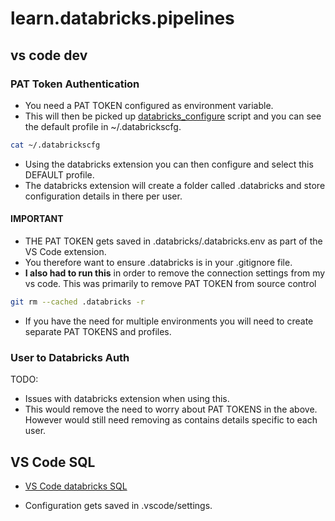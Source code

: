 # learn.databricks.pipelines

## vs code dev

### PAT Token Authentication

- You need a PAT TOKEN configured as environment variable.
- This will then be picked up [databricks_configure](./cde/databricks_configure.sh) script and you can see the default profile in ~/.databrickscfg.

```bash
cat ~/.databrickscfg
```

- Using the databricks extension you can then configure and select this DEFAULT profile.
- The databricks extension will create a folder called .databricks and store configuration details in there per user.

#### IMPORTANT

- THE PAT TOKEN gets saved in .databricks/.databricks.env as part of the VS Code extension.
- You therefore want to ensure .databricks is in your .gitignore file.
- **I also had to run this** in order to remove the connection settings from my vs code. This was primarily to remove PAT TOKEN from source control

```bash
git rm --cached .databricks -r
```

- If you have the need for multiple environments you will need to create separate PAT TOKENS and profiles.

### User to Databricks Auth

TODO:
- Issues with databricks extension when using this.
- This would remove the need to worry about PAT TOKENS in the above. However would still need removing as contains details specific to each user.

## VS Code SQL

- [VS Code databricks SQL](https://marketplace.visualstudio.com/items?itemName=databricks.sqltools-databricks-driver)

- Configuration gets saved in .vscode/settings.
